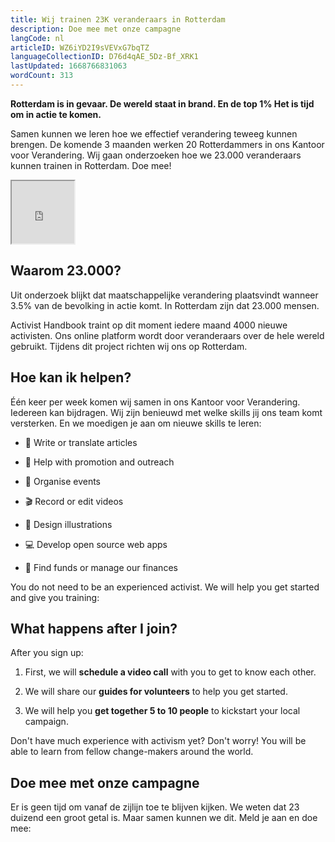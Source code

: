 ```yaml
---
title: Wij trainen 23K veranderaars in Rotterdam
description: Doe mee met onze campagne
langCode: nl
articleID: WZ6iYD2I9sVEVxG7bqTZ
languageCollectionID: D76d4qAE_5Dz-Bf_XRK1
lastUpdated: 1668766831063
wordCount: 313
---
```


**Rotterdam is in gevaar. De wereld staat in brand. En de top 1% Het is tijd om in actie te komen.**

Samen kunnen we leren hoe we effectief verandering teweeg kunnen brengen. De komende 3 maanden werken 20 Rotterdammers in ons Kantoor voor Verandering. Wij gaan onderzoeken hoe we 23.000 veranderaars kunnen trainen in Rotterdam. Doe mee!

<action-button buttonanchor="primary-action" buttonlabel="👉 Doe mee!"></action-button>

<div data-youtube-video=""><iframe width="100" height="100" allowfullscreen="false" src="https://www.youtube-nocookie.com/embed/RiYLmbapr2Q" start="0"></iframe></div>

## **Waarom 23.000?**

Uit onderzoek blijkt dat maatschappelijke verandering plaatsvindt wanneer 3.5% van de bevolking in actie komt. In Rotterdam zijn dat 23.000 mensen.

Activist Handbook traint op dit moment iedere maand 4000 nieuwe activisten. Ons online platform wordt door veranderaars over de hele wereld gebruikt. Tijdens dit project richten wij ons op Rotterdam.

## **Hoe kan ik helpen?**

Één keer per week komen wij samen in ons Kantoor voor Verandering. Iedereen kan bijdragen. Wij zijn benieuwd met welke skills jij ons team komt versterken. En we moedigen je aan om nieuwe skills te leren:

-   📝 Write or translate articles
    
-   📢 Help with promotion and outreach
    
-   📆 Organise events
    
-   🎬 Record or edit videos
    
-   🎨 Design illustrations
    
-   💻 Develop open source web apps
    
-   🤑 Find funds or manage our finances
    

You do not need to be an experienced activist. We will help you get started and give you training:

<action-button buttonanchor="primary-action" buttonlabel="👉 Doe mee!"></action-button>

## **What happens after I join?**

After you sign up:

1.  First, we will **schedule a video call** with you to get to know each other.
    
2.  We will share our **guides for volunteers** to help you get started.
    
3.  We will help you **get together 5 to 10 people** to kickstart your local campaign.
    

Don't have much experience with activism yet? Don't worry! You will be able to learn from fellow change-makers around the world.

<action-volunteer><h2>Doe mee met onze campagne</h2><p>Er is geen tijd om vanaf de zijlijn toe te blijven kijken. We weten dat 23 duizend een groot getal is. Maar samen kunnen we dit. Meld je aan en doe mee:</p></action-volunteer>